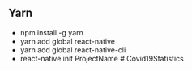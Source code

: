 ## Yarn

- npm install -g yarn
- yarn add global react-native
- yarn add global react-native-cli
- react-native init ProjectName
#   C o v i d 1 9 S t a t i s t i c s  
 